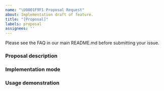 ```yaml
---
name: "\U0001F9F1 Proposal Request"
about: Implementation draft of feature.
title: "[Proposal]"
labels: proposal
assignees: ''
---
```


Please see the FAQ in our main README.md before submitting your issue.

<!--
In order to accurately distinguish that the needs put forward by users are the needs of most users and reasonable needs, solicit community opinions through the process, and the features adopted by the community will be realized as new functions.

In order to make the proposal process as simple as possible, the process includes three stages: feature request - > proposal - > pull-request, where feature, proposal is issue and pull-request is the specific function implementation.

### Feature-request

In order to help the community correctly understand the requirements of the feature, the feature request issue needs to describe the functional requirements and relevant references or documents in detail. And the feature request issue can contain the basic description of the function, which can be used as a reference for the function implementation in the proposal.

### Proposal

Proposal contains the basic implementation methods of functions, such as interface definition, general usage of functions, etc.

### Pull-request

After the function is realized, a merge request will be initiated to associate the proposal issue with the function issue. After the merger is completed, all questions will be closed and the process will end.

### Decision process

When more than five maintainer members agree to implement the feature, a proposal issue will be created for detailed design. The status of the proposal is divided into: under discussion, finalized and abandoned. After reaching the final status, start specific implementation (PR can also be implemented synchronously during the discussion)

### Final decision maker mechanism

If the maintainer team members have major differences on a requirement, the final decision is made by @Terry Mao.
-->

### Proposal description
<!--
example:
Add event interface for accessing message oriented middleware
-->

### Implementation mode
<!--
```go
example:
type Message interface {
    Key() string
    Value() []byte
    Header() map[string]string
    Ack() error
    Nack() error
}

type Handler func(context.Context, Message) error

type Event interface {
    Send(ctx context.Context, key string, value []byte]) error
    Receive(ctx context.Context, handler Handler) error
    Close() error
}
````
-->

### Usage demonstration
<!--
example:
```go
msg := kafka.NewMessage("kratos", []byte("hello world"), map[string]string{
		"user":  "kratos",
		"phone": "123456",
	})
err := sender.Send(context.Background(), msg)
```
-->
